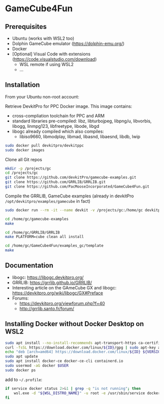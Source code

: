 # GameCube4Fun

## Prerequisites

 - Ubuntu (works with WSL2 too)
 - Dolphin GameCube emulator (https://dolphin-emu.org/)
 - Docker
 - [Optional] Visual Code with extensions (https://code.visualstudio.com/download)
   - WSL remote if using WSL2
   - ...  

## Installation

From your Ubuntu non-root account:

Retrieve DevkitPro for PPC Docker image. This image contains:
 - cross-compliation toolchain for PPC and ARM
 - standard libraries pre-compiled: libz, libturbojpeg, libpng/u, libvorbis, libogg, linmpg123, libfreetype, libode, libgd
 - libogc already compiled which also compiles:
   - libiso9660, libmodplay, libmad, libasnd, libaesnd, libdb, lwip

````bash
sudo docker pull devkitpro/devkitppc
sudo docker images
````

Clone all Git repos

````bash
mkdir -p /projects/gc
cd /projects/gc
git clone https://github.com/devkitPro/gamecube-examples.git
git clone https://github.com/GRRLIB/GRRLIB.git
git clone https://github.com/PacMooseIncorporated/GameCube4Fun.git
````

Compile the GRRLIB, GameCube examples (already in devkitPro `/opt/devkitpro/examples/gamecube` in fact)

````bash
sudo docker run --rm -it --name devkit -v /projects/gc:/home/gc devkitpro/devkitppc bash

cd /home/gc/gamecube-examples
make

cd /home/gc/GRRLIB/GRRLIB
make PLATFORM=cube clean all install

cd /home/gc/GameCube4Fun/examples_gc/template
make
````

## Documentation

 - libogc: https://libogc.devkitpro.org/
 - GRRLIB: https://grrlib.github.io/GRRLIB/
 - Interesting article on the GAmeCube GX and libogc: https://devkitpro.org/wiki/libogc/GX#Preface
 - Forums: 
   - https://devkitpro.org/viewforum.php?f=40
   - http://grrlib.santo.fr/forum/ 

## Installing Docker without Docker Desktop on WSL2

````bash
sudo apt install --no-install-recommends apt-transport-https ca-certificates curl gnupg2
curl -fsSL https://download.docker.com/linux/${ID}/gpg | sudo apt-key add -
echo "deb [arch=amd64] https://download.docker.com/linux/${ID} ${VERSION_CODENAME} stable" | sudo tee /etc/apt/sources.list.d/docker.list
sudo apt update
sudo apt install docker-ce docker-ce-cli containerd.io
sudo usermod -aG docker $USER
sudo docker ps 
````

add to `~/.profile`:

````bash
if service docker status 2>&1 | grep -q "is not running"; then
    wsl.exe -d "${WSL_DISTRO_NAME}" -u root -e /usr/sbin/service docker start >/dev/null 2>&1
fi
````
